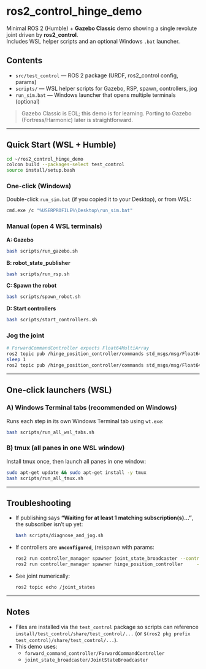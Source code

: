 # ros2_control_hinge_demo

Minimal ROS 2 (Humble) + **Gazebo Classic** demo showing a single revolute joint driven by **ros2_control**.  
Includes WSL helper scripts and an optional Windows `.bat` launcher.

## Contents
- `src/test_control` — ROS 2 package (URDF, ros2_control config, params)  
- `scripts/` — WSL helper scripts for Gazebo, RSP, spawn, controllers, jog  
- `run_sim.bat` — Windows launcher that opens multiple terminals (optional)

> Gazebo Classic is EOL; this demo is for learning. Porting to Gazebo (Fortress/Harmonic) later is straightforward.

---

## Quick Start (WSL + Humble)

```bash
cd ~/ros2_control_hinge_demo
colcon build --packages-select test_control
source install/setup.bash
```

### One-click (Windows)
Double-click `run_sim.bat` (if you copied it to your Desktop), or from WSL:
```bash
cmd.exe /c "%USERPROFILE%\Desktop\run_sim.bat"
```

### Manual (open 4 WSL terminals)

**A: Gazebo**
```bash
bash scripts/run_gazebo.sh
```

**B: robot_state_publisher**
```bash
bash scripts/run_rsp.sh
```

**C: Spawn the robot**
```bash
bash scripts/spawn_robot.sh
```

**D: Start controllers**
```bash
bash scripts/start_controllers.sh
```

### Jog the joint

```bash
# ForwardCommandController expects Float64MultiArray
ros2 topic pub /hinge_position_controller/commands std_msgs/msg/Float64MultiArray "data: [0.6]" -1
sleep 1
ros2 topic pub /hinge_position_controller/commands std_msgs/msg/Float64MultiArray "data: [-0.6]" -1
```

---

## One-click launchers (WSL)

### A) Windows Terminal tabs (recommended on Windows)
Runs each step in its own Windows Terminal tab using `wt.exe`:
```bash
bash scripts/run_all_wsl_tabs.sh
```

### B) tmux (all panes in one WSL window)
Install tmux once, then launch all panes in one window:
```bash
sudo apt-get update && sudo apt-get install -y tmux
bash scripts/run_all_tmux.sh
```

---

## Troubleshooting

- If publishing says **“Waiting for at least 1 matching subscription(s)…”**, the subscriber isn’t up yet:
  ```bash
  bash scripts/diagnose_and_jog.sh
  ```
- If controllers are **`unconfigured`**, (re)spawn with params:
  ```bash
  ros2 run controller_manager spawner joint_state_broadcaster --controller-manager-timeout 30
  ros2 run controller_manager spawner hinge_position_controller     --controller-manager-timeout 30     --param-file install/test_control/share/test_control/config/hinge_forward_params.yaml
  ```
- See joint numerically:
  ```bash
  ros2 topic echo /joint_states
  ```

---

## Notes

- Files are installed via the `test_control` package so scripts can reference  
  `install/test_control/share/test_control/...` (or `$(ros2 pkg prefix test_control)/share/test_control/...`).
- This demo uses:
  - `forward_command_controller/ForwardCommandController`
  - `joint_state_broadcaster/JointStateBroadcaster`
